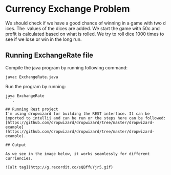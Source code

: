 # Currency Exchange Problem        

We should check if we have a good chance of winning in a game with two dices. The 
values of the dices are added. We start the game with 50c and profit is calculated based on what is rolled. We try to roll dice 1000 times to see if we lose or win in the long run. 
   
## Running ExchangeRate file    
Compile the java program by running following command:
```
javac ExchangeRate.java
```   

Run the program by running:
```
java ExchangeRate
```.    

## Running Rest project 
I'm using dropwizard for building the REST interface. It can be imported to intellij and can be run or the steps here can be followed: [https://github.com/dropwizard/dropwizard/tree/master/dropwizard-example](https://github.com/dropwizard/dropwizard/tree/master/dropwizard-example).      

## Output     

As we see in the image below, it works seamlessly for different curriencies.         

![alt tag](http://g.recordit.co/sQBffuYjr5.gif)  

